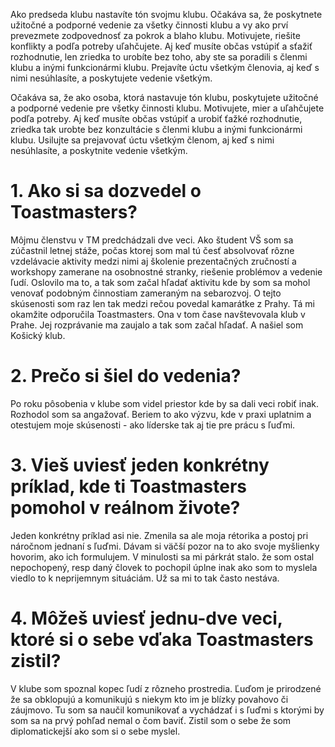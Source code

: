 Ako predseda klubu nastavíte tón svojmu klubu. Očakáva sa, že poskytnete užitočné a podporné vedenie
za všetky činnosti klubu a vy ako prví prevezmete zodpovednosť za pokrok a blaho klubu.
Motivujete, riešite konflikty a podľa potreby uľahčujete. Aj keď musíte občas vstúpiť a sťažiť
rozhodnutie, len zriedka to urobíte bez toho, aby ste sa poradili s členmi klubu a inými funkcionármi klubu. Prejavíte úctu všetkým
členovia, aj keď s nimi nesúhlasíte, a poskytujete vedenie všetkým.

Očakáva sa, že ako osoba, ktorá nastavuje tón klubu, poskytujete užitočné a podporné vedenie pre všetky činnosti klubu. Motivujete, mier a uľahčujete podľa potreby. Aj keď musíte občas vstúpiť a urobiť ťažké rozhodnutie, zriedka tak urobte bez konzultácie s členmi klubu a inými funkcionármi klubu. Usilujte sa prejavovať úctu všetkým členom, aj keď s nimi nesúhlasíte, a poskytnite vedenie všetkým.

# 1. Ako si sa dozvedel o Toastmasters?
Môjmu členstvu v TM predchádzali dve veci. Ako študent VŠ som sa zúčastnil letnej stáže, počas ktorej som mal tú česť absolvovať rôzne vzdelávacie aktivity medzi nimi aj školenie prezentačných zručností a workshopy zamerane na osobnostné stranky, riešenie problémov a vedenie ľudí. Oslovilo ma to, a tak som začal hľadať aktivitu kde by som sa mohol venovať podobným činnostiam zameraným na sebarozvoj. 
O tejto skúsenosti som raz len tak medzi rečou povedal kamarátke z Prahy. Tá mi okamžite odporučila Toastmasters. Ona v tom čase navštevovala klub v Prahe. Jej rozprávanie ma zaujalo a tak som začal hľadať. A našiel som Košický klub. 

# 2. Prečo si šiel do vedenia?
Po roku pôsobenia v klube som videl priestor kde by sa dali veci robiť inak. Rozhodol som sa angažovať. Beriem to ako výzvu, kde v praxi uplatnim a otestujem moje skúsenosti - ako líderske tak aj tie pre prácu s ľuďmi. 

# 3. Vieš uviesť jeden konkrétny príklad, kde ti Toastmasters pomohol v reálnom živote?
Jeden konkrétny príklad asi nie. Zmenila sa ale moja rétorika a postoj pri náročnom jednaní s ľuďmi. Dávam si väčší pozor na to ako svoje myšlienky hovorim, ako ich formulujem. V minulosti sa mi párkrát stalo. že som ostal nepochopený, resp daný človek to pochopil úplne inak ako som to myslela viedlo to k neprijemnym situáciám. Už sa mi to tak často nestáva. 

# 4. Môžeš uviesť jednu-dve veci, ktoré si o sebe vďaka Toastmasters zistil?
V klube som spoznal kopec ľudí z rôzneho prostredia. Ľuďom je prirodzené že sa obklopujú a komunikujú s niekym kto im je blízky povahovo či záujmovo. Tu som sa naučil komunikovať a vychádzať i s ľuďmi s ktorými by som sa na prvý pohľad nemal o čom baviť.  Zistil som o sebe že som diplomatickejší ako som si o sebe myslel.